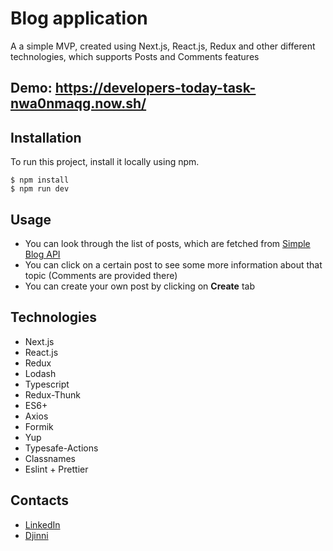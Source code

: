 # Blog application
A a simple MVP, created using Next.js, React.js, Redux and other different technologies, which supports Posts and Comments features

## Demo: https://developers-today-task-nwa0nmaqg.now.sh/

## Installation

To run this project, install it locally using npm.

```
$ npm install
$ npm run dev
```

## Usage

 - You can look through the list of posts, which are fetched from [Simple Blog API](https://documenter.getpostman.com/view/1917440/RzteTChV?version=latest#3b915faa-372f-4533-bcd3-0c9968f0db02)
 - You can click on a certain post to see some more information about that topic (Comments are provided there)
 - You can create your own post by clicking on __Create__ tab

## Technologies
- Next.js 
- React.js
- Redux 
- Lodash
- Typescript
- Redux-Thunk
- ES6+
- Axios
- Formik
- Yup
- Typesafe-Actions
- Classnames
- Eslint + Prettier

## Contacts
 - [LinkedIn](https://www.linkedin.com/in/nikita-dvortsov-5034b9195/)
 - [Djinni](https://djinni.co/q/fa550da964/)
